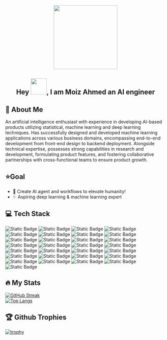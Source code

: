 

<div id="header" align="center">
  <img src="https://media.giphy.com/media/U7IxSYwucpNX9vD0aj/giphy.gif" width="200"/>
</div>

<div id="header2" align="center">
  <h2>Hey <img src="https://media.giphy.com/media/5HyXGsoFzXWPKFx07j/giphy.gif" width="50" />, I am Moiz Ahmed an AI engineer</h2>
</div>

## 👋 About Me
An artificial intelligence enthusiast with experience in developing AI-based products utilizing statistical, machine learning and deep learning techniques. Has successfully designed and developed machine learning applications across various business domains, encompassing end-to-end development from front-end design to backend deployment. Alongside technical expertise, possesses strong capabilities in research and development, formulating product features, and fostering collaborative partnerships with cross-functional teams to ensure product growth.

## ⭐️Goal
- 👀 Create AI agent and workflows to elevate humanity!
- ✨ Aspiring deep learning & machine learning expert

<!-- <div id="badges" margin="10px">
     <a href="https://www.linkedin.com/in/moizahmed25/">
      <img src="https://img.shields.io/badge/LinkedIn-blue?style=for-the-badge&logo=linkedin&logoColor=white" alt="LinkedIn Badge"/>
    </a> 
    <a href="https://topmate.io/moiz_ahmed">
      <img alt="Static Badge" src="https://img.shields.io/badge/Topmate-red?style=for-the-badge&logo=topcoder&logoColor=white&link=https%3A%2F%2Fwww.linkedin.com%2Fin%2Fmoizahmed25%2F">
    </a>
    <a href="https://github.com/MoizAhmed2517">
      <img alt="Static Badge" src="https://img.shields.io/badge/Github-black?style=for-the-badge&logo=github&logoColor=white&link=https%3A%2F%2Fwww.linkedin.com%2Fin%2Fmoizahmed25%2F">
    </a>
    <a href="https://www.upwork.com/freelancers/~01ca79e92acf3e0c74">
      <img alt="Static Badge" src="https://img.shields.io/badge/Upwork-green?style=for-the-badge&logo=upwork&logoColor=white&link=https%3A%2F%2Fwww.linkedin.com%2Fin%2Fmoizahmed25%2F">
    </a>
    <a href="https://www.fiverr.com/moizahmed713">
      <img alt="Static Badge" src="https://img.shields.io/badge/Fiverr-darkgreen?style=for-the-badge&logo=fiverr&logoColor=white&link=https%3A%2F%2Fwww.linkedin.com%2Fin%2Fmoizahmed25%2F">
    </a>
</div> -->

## 💻 Tech Stack
<div id="badgessocial" margin="10px">
    <img alt="Static Badge" src="https://img.shields.io/badge/Python-blue?style=flat&logo=python&logoColor=white">
    <img alt="Static Badge" src="https://img.shields.io/badge/JavaScript-yellow?style=flat&logo=javascript&logoColor=white">
    <img alt="Static Badge" src="https://img.shields.io/badge/c%2B%2B-black?style=flat&logo=c%2B%2B&logoColor=white">
    <img alt="Static Badge" src="https://img.shields.io/badge/AWS-orange?style=flat&logo=amazonaws&logoColor=white">
    <img alt="Static Badge" src="https://img.shields.io/badge/GCP-red?style=flat&logo=googlecloud&logoColor=white">
    <img alt="Static Badge" src="https://img.shields.io/badge/MySQL-darkblue?style=flat&logo=mysql&logoColor=white">
    <img alt="Static Badge" src="https://img.shields.io/badge/PostGreSQL-blue?style=flat&logo=postgresql&logoColor=white">
    <img alt="Static Badge" src="https://img.shields.io/badge/Tensorflow-orange?style=flat&logo=tensorflow&logoColor=white">
    <img alt="Static Badge" src="https://img.shields.io/badge/Scikit-learn-darkorange?style=flat&logo=scikitlearn&logoColor=white">
    <img alt="Static Badge" src="https://img.shields.io/badge/react-lightblue?style=flat&logo=react&logoColor=white">
    <img alt="Static Badge" src="https://img.shields.io/badge/pandas-purple?style=flat&logo=pandas&logoColor=white">
    <img alt="Static Badge" src="https://img.shields.io/badge/mlflow-blue?style=flat&logo=mlflow&logoColor=white">
    <img alt="Static Badge" src="https://img.shields.io/badge/dvc-blue?style=flat&logo=dvc&logoColor=white">
    <img alt="Static Badge" src="https://img.shields.io/badge/scipy-darkblue?style=flat&logo=scipy&logoColor=white">
    <img alt="Static Badge" src="https://img.shields.io/badge/tableau-orange?style=flat&logo=tableau&logoColor=white">
    <img alt="Static Badge" src="https://img.shields.io/badge/docker-blue?style=flat&logo=docker&logoColor=white">
    <img alt="Static Badge" src="https://img.shields.io/badge/opencv-red?style=flat&logo=opencv&logoColor=white">
    <img alt="Static Badge" src="https://img.shields.io/badge/figma-pink?style=flat&logo=figma&logoColor=white">
    <img alt="Static Badge" src="https://img.shields.io/badge/html-orange?style=flat&logo=html5&logoColor=white">
    <img alt="Static Badge" src="https://img.shields.io/badge/css-yellow?style=flat&logo=css3&logoColor=white">
    <img alt="Static Badge" src="https://img.shields.io/badge/googlecolab-orange?style=flat&logo=googlecolab&logoColor=white">
    <img alt="Static Badge" src="https://img.shields.io/badge/githubactions-black?style=flat&logo=githubactions&logoColor=white">
    <img alt="Static Badge" src="https://img.shields.io/badge/fastapi-green?style=flat&logo=fastapi&logoColor=white">
    <img alt="Static Badge" src="https://img.shields.io/badge/fastapi-%2325c2a0?style=flat&logo=fastapi&logoColor=white">
    <img alt="Static Badge" src="https://img.shields.io/badge/reactrouter-%23AEC317?style=flat&logo=reactrouter&logoColor=white">
    <img alt="Static Badge" src="https://img.shields.io/badge/netlify-%2304a29f?style=flat&logo=netlify&logoColor=white">
    <img alt="Static Badge" src="https://img.shields.io/badge/vercel-%23000?style=flat&logo=vercel&logoColor=white">
    <img alt="Static Badge" src="https://img.shields.io/badge/MaterialUI-%23007fff?style=flat&logo=mui&logoColor=white">
    <img alt="Static Badge" src="https://img.shields.io/badge/jira-%230052cc?style=flat&logo=jira&logoColor=white">
</div>

##  🔥 My Stats

[![GitHub Streak](http://github-readme-streak-stats.herokuapp.com?user=MoizAhmed2517&theme=dark&background=000000)](https://git.io/streak-stats)
<br />
[![Top Langs](https://github-readme-stats.vercel.app/api/top-langs/?username=MoizAhmed2517&layout=compact&theme=vision-friendly-dark)](https://github.com/anuraghazra/github-readme-stats)

## 🏆 Github Trophies

[![trophy](https://github-profile-trophy.vercel.app/?username=MoizAhmed2517&theme=onedark)](https://github.com/ryo-ma/github-profile-trophy)
<!---
- 👋 Hi, I’m @MoizAhmed2517
- 👀 I’m interested in making ML/AI/DS Apps
- 🌱 I’ve experienced in making AI products with hands-on experience in deploying them. Moreover, have a good understanding of developing excellent UIs using TensorFlow, Scipy, Scikit-learn, Django, React, HTML, CSS, JavaScript, Material UI, etc.
- 💞️ I’m looking to collaborate on AI and love to discuss it.
- 📫 How to reach me Github: https://github.com/MoizAhmed2517/MoizAhmed2517



--->
